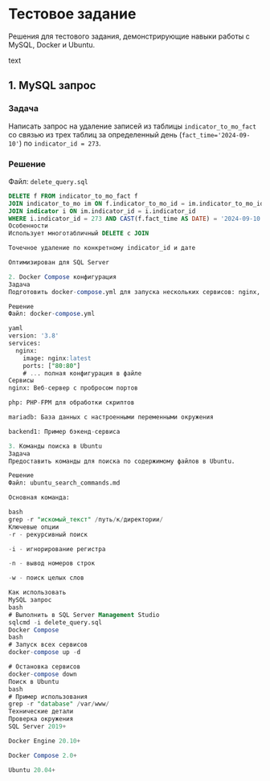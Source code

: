 # Тестовое задание

Решения для тестового задания, демонстрирующие навыки работы с MySQL, Docker и Ubuntu.

text

## 1. MySQL запрос

### Задача
Написать запрос на удаление записей из таблицы `indicator_to_mo_fact` со связью из трех таблиц за определенный день (`fact_time='2024-09-10'`) по `indicator_id = 273`.

### Решение
Файл: `delete_query.sql`

```sql
DELETE f FROM indicator_to_mo_fact f
JOIN indicator_to_mo im ON f.indicator_to_mo_id = im.indicator_to_mo_id
JOIN indicator i ON im.indicator_id = i.indicator_id
WHERE i.indicator_id = 273 AND CAST(f.fact_time AS DATE) = '2024-09-10';```
Особенности
Использует многотабличный DELETE с JOIN

Точечное удаление по конкретному indicator_id и дате

Оптимизирован для SQL Server

2. Docker Compose конфигурация
Задача
Подготовить docker-compose.yml для запуска нескольких сервисов: nginx, php, mariadb, backend1.

Решение
Файл: docker-compose.yml

yaml
version: '3.8'
services:
  nginx:
    image: nginx:latest
    ports: ["80:80"]
    # ... полная конфигурация в файле
Сервисы
nginx: Веб-сервер с пробросом портов

php: PHP-FPM для обработки скриптов

mariadb: База данных с настроенными переменными окружения

backend1: Пример бэкенд-сервиса

3. Команды поиска в Ubuntu
Задача
Предоставить команды для поиска по содержимому файлов в Ubuntu.

Решение
Файл: ubuntu_search_commands.md

Основная команда:

bash
grep -r "искомый_текст" /путь/к/директории/
Ключевые опции
-r - рекурсивный поиск

-i - игнорирование регистра

-n - вывод номеров строк

-w - поиск целых слов

Как использовать
MySQL запрос
bash
# Выполнить в SQL Server Management Studio
sqlcmd -i delete_query.sql
Docker Compose
bash
# Запуск всех сервисов
docker-compose up -d

# Остановка сервисов
docker-compose down
Поиск в Ubuntu
bash
# Пример использования
grep -r "database" /var/www/
Технические детали
Проверка окружения
SQL Server 2019+

Docker Engine 20.10+

Docker Compose 2.0+

Ubuntu 20.04+
